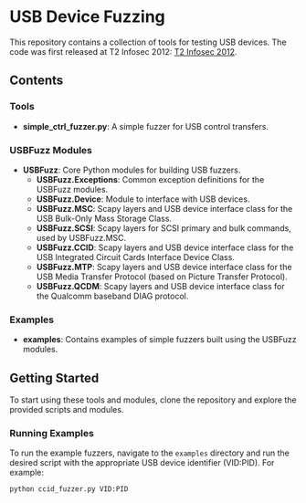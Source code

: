 # USB Device Fuzzing

This repository contains a collection of tools for testing USB devices. The code was first released at T2 Infosec 2012: [T2 Infosec 2012](http://www.t2.fi/2012/).

## Contents

### Tools

- **simple_ctrl_fuzzer.py**: A simple fuzzer for USB control transfers.

### USBFuzz Modules

- **USBFuzz**: Core Python modules for building USB fuzzers.
  - **USBFuzz.Exceptions**: Common exception definitions for the USBFuzz modules.
  - **USBFuzz.Device**: Module to interface with USB devices.
  - **USBFuzz.MSC**: Scapy layers and USB device interface class for the USB Bulk-Only Mass Storage Class.
  - **USBFuzz.SCSI**: Scapy layers for SCSI primary and bulk commands, used by USBFuzz.MSC.
  - **USBFuzz.CCID**: Scapy layers and USB device interface class for the USB Integrated Circuit Cards Interface Device Class.
  - **USBFuzz.MTP**: Scapy layers and USB device interface class for the USB Media Transfer Protocol (based on Picture Transfer Protocol).
  - **USBFuzz.QCDM**: Scapy layers and USB device interface class for the Qualcomm baseband DIAG protocol.

### Examples

- **examples**: Contains examples of simple fuzzers built using the USBFuzz modules.

## Getting Started

To start using these tools and modules, clone the repository and explore the provided scripts and modules.

### Running Examples

To run the example fuzzers, navigate to the `examples` directory and run the desired script with the appropriate USB device identifier (VID:PID). For example:

```bash
python ccid_fuzzer.py VID:PID
```
